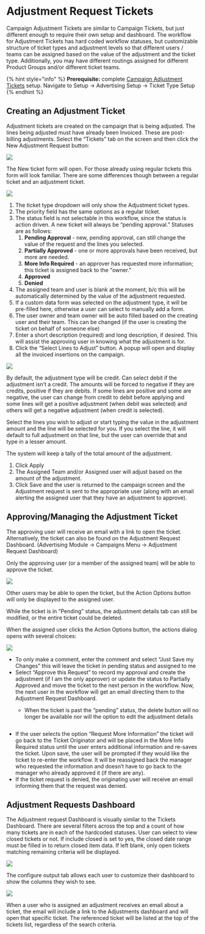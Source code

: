 # Adjustment Request Tickets

Campaign Adjustment Tickets are similar to Campaign Tickets, but just different enough to require their own setup and dashboard. The workflow for Adjustment Tickets has hard coded workflow statuses, but customizable structure of ticket types and adjustment levels so that different users / teams can be assigned based on the value of the adjustment and the ticket type. Additionally, you may have different routings assigned for different Product Groups and/or different ticket teams.

{% hint style="info" %}
**Prerequisite:** complete [Campaign Adjustment Tickets](../../setup/advertising-setup/campaign-tickets-and-adjustment-tickets.md#campaign-adjustment-tickets) setup. Navigate to Setup -> Advertising Setup -> Ticket Type Setup
{% endhint %}

## Creating an Adjustment Ticket

Adjustment tickets are created on the campaign that is being adjusted. The lines being adjusted must have already been Invoiced. These are post-billing adjustments. Select the “Tickets” tab on the screen and then click the New Adjustment Request button:

![](<../../../../.gitbook/assets/4 (21).png>)

The New ticket form will open. For those already using regular tickets this form will look familiar. There are some differences though between a regular ticket and an adjustment ticket.

![](<../../../../.gitbook/assets/5 (73).png>)

1. The ticket type dropdown will only show the Adjustment ticket types.
2. The priority field has the same options as a regular ticket.
3. The status field is not selectable in this workflow, since the status is action driven. A new ticket will always be “pending approval.” Statuses are as follows:
   1. **Pending Approval** - new, pending approval, can still change the value of the request and the lines you selected.
   2. **Partially Approved** - one or more approvals have been received, but more are needed.
   3. **More Info Required** - an approver has requested more information; this ticket is assigned back to the "owner."
   4. **Approved**
   5. **Denied**
4. The assigned team and user is blank at the moment, b/c this will be automatically determined by the value of the adjustment requested.
5. If a custom data form was selected on the adjustment type, it will be pre-filled here, otherwise a user can select to manually add a form.
6. The user owner and team owner will be auto filled based on the creating user and their team. This can be changed (if the user is creating the ticket on behalf of someone else)
7. Enter a short description (required) and long description, if desired. This will assist the approving user in knowing what the adjustment is for.
8. Click the “Select Lines to Adjust” button. A popup will open and display all the invoiced insertions on the campaign.

![](<../../../../.gitbook/assets/6 (52).png>)

By default, the adjustment type will be credit. Can select debit if the adjustment isn’t a credit. The amounts will be forced to negative if they are credits, positive if they are debits. If some lines are positive and some are negative, the user can change from credit to debit before applying and some lines will get a positive adjustment (when debit was selected) and others will get a negative adjustment (when credit is selected).

Select the lines you wish to adjust or start typing the value in the adjustment amount and the line will be selected for you. If you select the line, it will default to full adjustment on that line, but the user can override that and type in a lesser amount.

The system will keep a tally of the total amount of the adjustment.

1. Click Apply
2. The Assigned Team and/or Assigned user will adjust based on the amount of the adjustment.
3. Click Save and the user is returned to the campaign screen and the Adjustment request is sent to the appropriate user (along with an email alerting the assigned user that they have an adjustment to approve).

## Approving/Managing the Adjustment Ticket

The approving user will receive an email with a link to open the ticket. Alternatively, the ticket can also be found on the Adjustment Request Dashboard. (Advertising Module -> Campaigns Menu -> Adjustment Request Dashboard)

Only the approving user (or a member of the assigned team) will be able to approve the ticket.

![](<../../../../.gitbook/assets/7 (42).png>)

Other users may be able to open the ticket, but the Action Options button will only be displayed to the assigned user.

While the ticket is in “Pending” status, the adjustment details tab can still be modified, or the entire ticket could be deleted.

When the assigned user clicks the Action Options button, the actions dialog opens with several choices:

![](<../../../../.gitbook/assets/8 (47).png>)

* To only make a comment, enter the comment and select “Just Save my Changes” this will leave the ticket in pending status and assigned to me
* Select “Approve this Request” to record my approval and create the adjustment (if I am the only approver) or update the status to Partially Approved and move the ticket to the next person in the workflow. Now, the next user in the workflow will get an email directing them to the Adjustment Request Dashboard.
  *   When the ticket is past the “pending” status, the delete button will no longer be available nor will the option to edit the adjustment details

      <figure><img src="../../../../.gitbook/assets/9 (14).png" alt=""><figcaption></figcaption></figure>
* If the user selects the option “Request More Information” the ticket will go back to the Ticket Originator and will be placed in the More Info Required status until the user enters additional information and re-saves the ticket. Upon save, the user will be prompted if they would like the ticket to re-enter the workflow. It will be reassigned back the manager who requested the information and doesn’t have to go back to the manager who already approved it (if there are any).
* If the ticket request is denied, the originating user will receive an email informing them that the request was denied.

## Adjustment Requests Dashboard

The Adjustment request Dashboard is visually similar to the Tickets Dashboard. There are several filters across the top and a count of how many tickets are in each of the hardcoded statuses. User can select to view closed tickets or not. If include closed is set to yes, the closed date range must be filled in to return closed item data. If left blank, only open tickets matching remaining criteria will be displayed.

![](<../../../../.gitbook/assets/10 (16).png>)

The configure output tab allows each user to customize their dashboard to show the columns they wish to see.

![](<../../../../.gitbook/assets/11 (6).png>)

When a user who is assigned an adjustment receives an email about a ticket, the email will include a link to the Adjustments dashboard and will open that specific ticket. The referenced ticket will be listed at the top of the tickets list, regardless of the search criteria.
